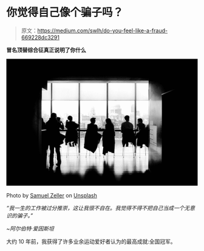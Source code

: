 # 你觉得自己像个骗子吗？

> 原文：<https://medium.com/swlh/do-you-feel-like-a-fraud-669228dc3291>

**冒名顶替综合征真正说明了你什么**

![](img/ca455633335fe2d3e04ccd04d807babc.png)

Photo by [Samuel Zeller](https://unsplash.com/@samuelzeller?utm_source=medium&utm_medium=referral) on [Unsplash](https://unsplash.com?utm_source=medium&utm_medium=referral)

*“我一生的工作被过分推崇，这让我很不自在。我觉得不得不把自己当成一个无意识的骗子。”*

*~阿尔伯特·爱因斯坦*

大约 10 年前，我获得了许多业余运动爱好者认为的最高成就:全国冠军。
